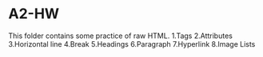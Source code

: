 # A2-HW
This folder contains some practice of raw HTML.
1.Tags
2.Attributes
3.Horizontal line
4.Break
5.Headings
6.Paragraph
7.Hyperlink
8.Image
Lists
